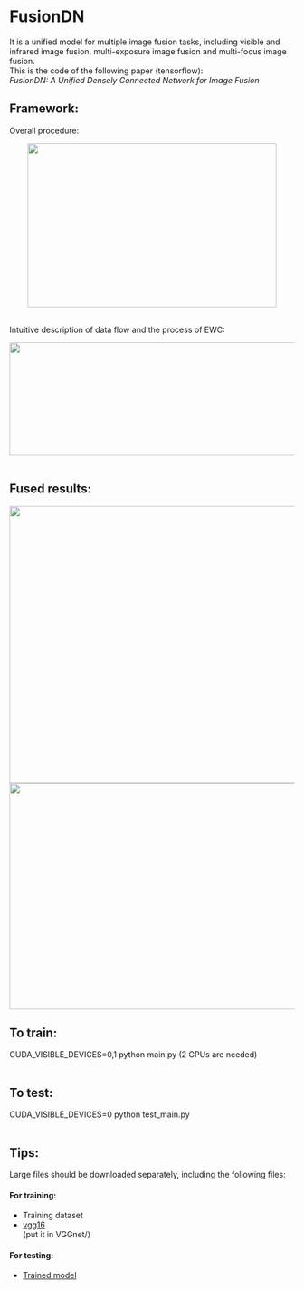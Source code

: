 # FusionDN<br>
It is a unified model for multiple image fusion tasks, including visible and infrared image fusion, multi-exposure image fusion and multi-focus image fusion.<br>
This is the code of the following paper (tensorflow):<br>
*FusionDN: A Unified Densely Connected Network for Image Fusion*

## Framework:<br>
 Overall procedure:<br>
<div align=center><img src="https://github.com/hanna-xu/FusionDN/blob/master/imgs/procedure.jpg" width="440" height="290"/></div><br>

Intuitive description of data flow and the process of EWC:<br>
<div align=center><img src="https://github.com/hanna-xu/FusionDN/blob/master/imgs/MultiTask.jpg" width="510" height="200"/></div><br>

## Fused results:<br>
<div align=center><img src="https://github.com/hanna-xu/FusionDN/blob/master/imgs/res1.jpg" width="900" height="490"/></div>
<div align=center><img src="https://github.com/hanna-xu/FusionDN/blob/master/imgs/res2.jpg" width="900" height="400"/></div>

## To train:<br>
CUDA_VISIBLE_DEVICES=0,1 python main.py (2 GPUs are needed)<br><br>

## To test:<br>
CUDA_VISIBLE_DEVICES=0 python test_main.py<br><br>

## Tips:<br>
Large files should be downloaded separately, including the following files: <br>
#### For training:<br>
* Training dataset<br>
* [vgg16](https://pan.baidu.com/s/1vK3l8rzgAkxcKpLvnFAwXA)<br> (put it in VGGnet/)

#### For testing:<br>
* [Trained model](https://pan.baidu.com/s/1zH6DC0N78Mw2jvPRB2I6HA)
